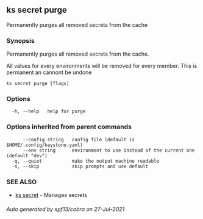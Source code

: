 ## ks secret purge

Permanently purges all removed secrets from the cache

### Synopsis

Permanently purges all removed secrets from the cache.

All values for every environments will be removed for every member.
This is permanent an cannont be undone

```
ks secret purge [flags]
```

### Options

```
  -h, --help   help for purge
```

### Options inherited from parent commands

```
      --config string   config file (default is $HOME/.config/keystone.yaml)
      --env string      environment to use instead of the current one (default "dev")
  -q, --quiet           make the output machine readable
  -s, --skip            skip prompts and use default
```

### SEE ALSO

* [ks secret](ks_secret.md)	 - Manages secrets

###### Auto generated by spf13/cobra on 27-Jul-2021
